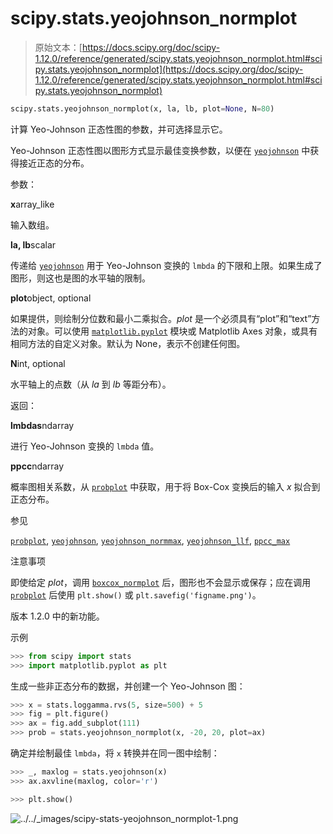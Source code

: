 # scipy.stats.yeojohnson_normplot

> 原始文本：[https://docs.scipy.org/doc/scipy-1.12.0/reference/generated/scipy.stats.yeojohnson_normplot.html#scipy.stats.yeojohnson_normplot](https://docs.scipy.org/doc/scipy-1.12.0/reference/generated/scipy.stats.yeojohnson_normplot.html#scipy.stats.yeojohnson_normplot)

```py
scipy.stats.yeojohnson_normplot(x, la, lb, plot=None, N=80)
```

计算 Yeo-Johnson 正态性图的参数，并可选择显示它。

Yeo-Johnson 正态性图以图形方式显示最佳变换参数，以便在 [`yeojohnson`](scipy.stats.yeojohnson.html#scipy.stats.yeojohnson "scipy.stats.yeojohnson") 中获得接近正态的分布。

参数：

**x**array_like

输入数组。

**la, lb**scalar

传递给 [`yeojohnson`](scipy.stats.yeojohnson.html#scipy.stats.yeojohnson "scipy.stats.yeojohnson") 用于 Yeo-Johnson 变换的 `lmbda` 的下限和上限。如果生成了图形，则这也是图的水平轴的限制。

**plot**object, optional

如果提供，则绘制分位数和最小二乘拟合。*plot* 是一个必须具有“plot”和“text”方法的对象。可以使用 [`matplotlib.pyplot`](https://matplotlib.org/stable/api/pyplot_summary.html#module-matplotlib.pyplot "(在 Matplotlib v3.8.2 中)") 模块或 Matplotlib Axes 对象，或具有相同方法的自定义对象。默认为 None，表示不创建任何图。

**N**int, optional

水平轴上的点数（从 *la* 到 *lb* 等距分布）。

返回：

**lmbdas**ndarray

进行 Yeo-Johnson 变换的 `lmbda` 值。

**ppcc**ndarray

概率图相关系数，从 [`probplot`](scipy.stats.probplot.html#scipy.stats.probplot "scipy.stats.probplot") 中获取，用于将 Box-Cox 变换后的输入 *x* 拟合到正态分布。

参见

[`probplot`](scipy.stats.probplot.html#scipy.stats.probplot "scipy.stats.probplot"), [`yeojohnson`](scipy.stats.yeojohnson.html#scipy.stats.yeojohnson "scipy.stats.yeojohnson"), [`yeojohnson_normmax`](scipy.stats.yeojohnson_normmax.html#scipy.stats.yeojohnson_normmax "scipy.stats.yeojohnson_normmax"), [`yeojohnson_llf`](scipy.stats.yeojohnson_llf.html#scipy.stats.yeojohnson_llf "scipy.stats.yeojohnson_llf"), [`ppcc_max`](scipy.stats.ppcc_max.html#scipy.stats.ppcc_max "scipy.stats.ppcc_max")

注意事项

即使给定 *plot*，调用 [`boxcox_normplot`](scipy.stats.boxcox_normplot.html#scipy.stats.boxcox_normplot "scipy.stats.boxcox_normplot") 后，图形也不会显示或保存；应在调用 [`probplot`](scipy.stats.probplot.html#scipy.stats.probplot "scipy.stats.probplot") 后使用 `plt.show()` 或 `plt.savefig('figname.png')`。

版本 1.2.0 中的新功能。

示例

```py
>>> from scipy import stats
>>> import matplotlib.pyplot as plt 
```

生成一些非正态分布的数据，并创建一个 Yeo-Johnson 图：

```py
>>> x = stats.loggamma.rvs(5, size=500) + 5
>>> fig = plt.figure()
>>> ax = fig.add_subplot(111)
>>> prob = stats.yeojohnson_normplot(x, -20, 20, plot=ax) 
```

确定并绘制最佳 `lmbda`，将 `x` 转换并在同一图中绘制：

```py
>>> _, maxlog = stats.yeojohnson(x)
>>> ax.axvline(maxlog, color='r') 
```

```py
>>> plt.show() 
```

![../../_images/scipy-stats-yeojohnson_normplot-1.png](../Images/196ea79ae9f3f1fe90e9087a650e66c0.png)
